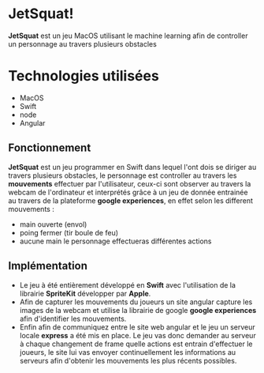 ﻿# JetSquat!

**JetSquat** est un jeu MacOS utilisant le machine learning afin de controller un personnage au travers plusieurs obstacles

# Technologies utilisées
- MacOS
- Swift 
- node
- Angular

## Fonctionnement

**JetSquat** est un jeu programmer en Swift dans lequel l'ont dois se diriger au travers plusieurs obstacles, le personnage est controller au travers les **mouvements** effectuer par l'utilisateur, ceux-ci sont observer au travers la webcam de l'ordinateur et interprétés grâce à un jeu de donnée entrainée au travers de la plateforme **google experiences**, en effet selon les different mouvements :
- main ouverte (envol)
- poing fermer (tir boule de feu)
- aucune main
le personnage effectueras différentes actions

## Implémentation

- Le jeu à été entièrement développé en **Swift** avec l'utilisation de la librairie **SpriteKit** développer par **Apple**.
- Afin de capturer les mouvements du joueurs un site angular capture les images de la webcam et utilise la librairie de google **google experiences** afin d'identifier les mouvements.
- Enfin afin de communiquez entre le site web angular et le jeu un serveur locale **express** a été mis en place.
Le jeu vas donc demander au serveur à chaque changement de frame quelle actions est entrain d'effectuer le joueurs, le site lui vas envoyer continuellement les informations au serveurs afin d'obtenir les mouvements les plus récents possibles.


